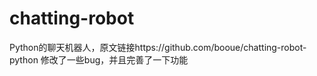 # chatting-robot
Python的聊天机器人，原文链接https://github.com/booue/chatting-robot-python
修改了一些bug，并且完善了一下功能  
